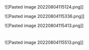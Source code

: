 ![[Pasted image 20220804115124.png]]

![[Pasted image 20220804115336.png]]


![[Pasted image 20220804115413.png]]

#
![[Pasted image 20220804115513.png]]